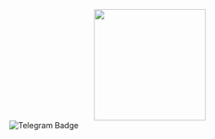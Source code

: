 <div id="header" align="center">
  <img src="https://media.giphy.com/media/A5PYmtufdQIjD37IC0/giphy.gif" width="200"/>
</div>
<div id="badges">
  <img src="https://img.shields.io/badge/Telegram-blue?style=for-the-badge&logo=telegram&logoColor=white" alt="Telegram Badge"/>
</div>
